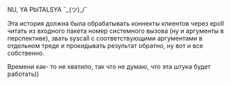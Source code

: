 NU, YA PblTALSYA ¯\_(ツ)_/¯

Эта история должна была обрабатывать коннекты клиентов через epoll читать из входного пакета номер системного вызова (ну и аргументы в перспективе), звать syscall с соответствующими аргументами в отдельном треде и прокидывать результат обратно, ну вот и все собственно.

Времени как- то не хватило, так что не думаю, что эта штука будет работать))
